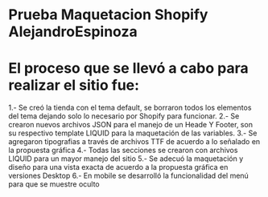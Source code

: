 # Prueba Maquetacion Shopify AlejandroEspinoza

# El proceso que se llevó a cabo para realizar el sitio fue:

1.- Se creó la tienda con el tema default, se borraron todos los elementos del tema dejando solo lo necesario por Shopify para funcionar.
2.- Se crearon nuevos archivos JSON para el manejo de un Heade Y Footer, son su respectivo template LIQUID para la maquetación de las variables.
3.- Se agregaron tipografias a través de archivos TTF de acuerdo a lo señalado en la propuesta gráfica
4.- Todas las secciones se crearon con archivos LIQUID para un mayor manejo del sitio
5.- Se adecuó la maquetación y diseño para una vista exacta de acuerdo a la propuesta gráfica en versiones Desktop
6.- En mobile se desarrolló la funcionalidad del menú para que se muestre oculto
